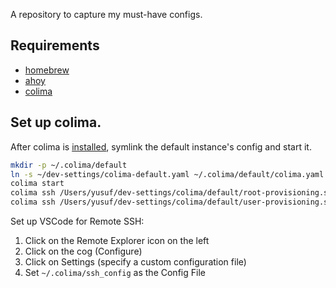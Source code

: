 A repository to capture my must-have configs.

## Requirements
  - [homebrew](https://brew.sh/)
  - [ahoy](https://github.com/ahoy-cli/ahoy)
  - [colima](https://github.com/abiosoft/colima)

## Set up colima.

After colima is [installed](https://github.com/abiosoft/colima#installation), symlink
the default instance's config and start it.
```sh
mkdir -p ~/.colima/default
ln -s ~/dev-settings/colima-default.yaml ~/.colima/default/colima.yaml
colima start
colima ssh /Users/yusuf/dev-settings/colima/default/root-provisioning.sh
colima ssh /Users/yusuf/dev-settings/colima/default/user-provisioning.sh
```

Set up VSCode for Remote SSH:

  1. Click on the Remote Explorer icon on the left
  2. Click on the cog (Configure)
  3. Click on Settings (specify a custom configuration file)
  4. Set `~/.colima/ssh_config` as the Config File
